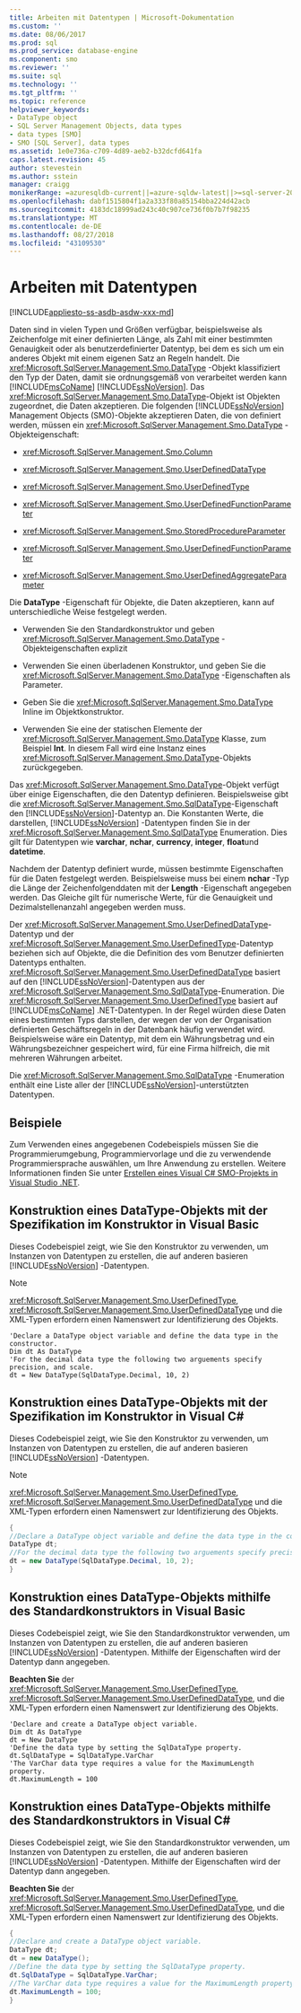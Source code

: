 ```yaml
---
title: Arbeiten mit Datentypen | Microsoft-Dokumentation
ms.custom: ''
ms.date: 08/06/2017
ms.prod: sql
ms.prod_service: database-engine
ms.component: smo
ms.reviewer: ''
ms.suite: sql
ms.technology: ''
ms.tgt_pltfrm: ''
ms.topic: reference
helpviewer_keywords:
- DataType object
- SQL Server Management Objects, data types
- data types [SMO]
- SMO [SQL Server], data types
ms.assetid: 1e0e736a-c709-4d89-aeb2-b32dcfd641fa
caps.latest.revision: 45
author: stevestein
ms.author: sstein
manager: craigg
monikerRange: =azuresqldb-current||=azure-sqldw-latest||>=sql-server-2016||=sqlallproducts-allversions||>=sql-server-linux-2017||=azuresqldb-mi-current
ms.openlocfilehash: dabf1515804f1a2a333f80a85154bba224d42acb
ms.sourcegitcommit: 4183dc18999ad243c40c907ce736f0b7b7f98235
ms.translationtype: MT
ms.contentlocale: de-DE
ms.lasthandoff: 08/27/2018
ms.locfileid: "43109530"
---
```

# <a name="working-with-data-types"></a>Arbeiten mit Datentypen
[!INCLUDE[appliesto-ss-asdb-asdw-xxx-md](../../../includes/appliesto-ss-asdb-asdw-xxx-md.md)]

  Daten sind in vielen Typen und Größen verfügbar, beispielsweise als Zeichenfolge mit einer definierten Länge, als Zahl mit einer bestimmten Genauigkeit oder als benutzerdefinierter Datentyp, bei dem es sich um ein anderes Objekt mit einem eigenen Satz an Regeln handelt. Die <xref:Microsoft.SqlServer.Management.Smo.DataType> -Objekt klassifiziert den Typ der Daten, damit sie ordnungsgemäß von verarbeitet werden kann [!INCLUDE[msCoName](../../../includes/msconame-md.md)] [!INCLUDE[ssNoVersion](../../../includes/ssnoversion-md.md)]. Das <xref:Microsoft.SqlServer.Management.Smo.DataType>-Objekt ist Objekten zugeordnet, die Daten akzeptieren. Die folgenden [!INCLUDE[ssNoVersion](../../../includes/ssnoversion-md.md)] Management Objects (SMO)-Objekte akzeptieren Daten, die von definiert werden, müssen ein <xref:Microsoft.SqlServer.Management.Smo.DataType> -Objekteigenschaft:  
  
-   <xref:Microsoft.SqlServer.Management.Smo.Column>  
  
-   <xref:Microsoft.SqlServer.Management.Smo.UserDefinedDataType>  
  
-   <xref:Microsoft.SqlServer.Management.Smo.UserDefinedType>  
  
-   <xref:Microsoft.SqlServer.Management.Smo.UserDefinedFunctionParameter>  
  
-   <xref:Microsoft.SqlServer.Management.Smo.StoredProcedureParameter>  
  
-   <xref:Microsoft.SqlServer.Management.Smo.UserDefinedFunctionParameter>  
  
-   <xref:Microsoft.SqlServer.Management.Smo.UserDefinedAggregateParameter>  
  
 Die **DataType** -Eigenschaft für Objekte, die Daten akzeptieren, kann auf unterschiedliche Weise festgelegt werden.  
  
-   Verwenden Sie den Standardkonstruktor und geben <xref:Microsoft.SqlServer.Management.Smo.DataType> -Objekteigenschaften explizit  
  
-   Verwenden Sie einen überladenen Konstruktor, und geben Sie die <xref:Microsoft.SqlServer.Management.Smo.DataType> -Eigenschaften als Parameter.  
  
-   Geben Sie die <xref:Microsoft.SqlServer.Management.Smo.DataType> Inline im Objektkonstruktor.  
  
-   Verwenden Sie eine der statischen Elemente der <xref:Microsoft.SqlServer.Management.Smo.DataType> Klasse, zum Beispiel **Int**. In diesem Fall wird eine Instanz eines <xref:Microsoft.SqlServer.Management.Smo.DataType>-Objekts zurückgegeben.  
  
 Das <xref:Microsoft.SqlServer.Management.Smo.DataType>-Objekt verfügt über einige Eigenschaften, die den Datentyp definieren. Beispielsweise gibt die <xref:Microsoft.SqlServer.Management.Smo.SqlDataType>-Eigenschaft den [!INCLUDE[ssNoVersion](../../../includes/ssnoversion-md.md)]-Datentyp an. Die Konstanten Werte, die darstellen, [!INCLUDE[ssNoVersion](../../../includes/ssnoversion-md.md)] -Datentypen finden Sie in der <xref:Microsoft.SqlServer.Management.Smo.SqlDataType> Enumeration. Dies gilt für Datentypen wie **varchar**, **nchar**, **currency**, **integer**, **float**und **datetime**.  
  
 Nachdem der Datentyp definiert wurde, müssen bestimmte Eigenschaften für die Daten festgelegt werden. Beispielsweise muss bei einem **nchar** -Typ die Länge der Zeichenfolgenddaten mit der **Length** -Eigenschaft angegeben werden. Das Gleiche gilt für numerische Werte, für die Genauigkeit und Dezimalstellenanzahl angegeben werden muss.  
  
 Der <xref:Microsoft.SqlServer.Management.Smo.UserDefinedDataType>-Datentyp und der <xref:Microsoft.SqlServer.Management.Smo.UserDefinedType>-Datentyp beziehen sich auf Objekte, die die Definition des vom Benutzer definierten Datentyps enthalten. <xref:Microsoft.SqlServer.Management.Smo.UserDefinedDataType> basiert auf den [!INCLUDE[ssNoVersion](../../../includes/ssnoversion-md.md)]-Datentypen aus der <xref:Microsoft.SqlServer.Management.Smo.SqlDataType>-Enumeration. Die <xref:Microsoft.SqlServer.Management.Smo.UserDefinedType> basiert auf [!INCLUDE[msCoName](../../../includes/msconame-md.md)] .NET-Datentypen. In der Regel würden diese Daten eines bestimmten Typs darstellen, der wegen der von der Organisation definierten Geschäftsregeln in der Datenbank häufig verwendet wird. Beispielsweise wäre ein Datentyp, mit dem ein Währungsbetrag und ein Währungsbezeichner gespeichert wird, für eine Firma hilfreich, die mit mehreren Währungen arbeitet.  
  
 Die <xref:Microsoft.SqlServer.Management.Smo.SqlDataType> -Enumeration enthält eine Liste aller der [!INCLUDE[ssNoVersion](../../../includes/ssnoversion-md.md)]-unterstützten Datentypen.  
  
## <a name="examples"></a>Beispiele  
Zum Verwenden eines angegebenen Codebeispiels müssen Sie die Programmierumgebung, Programmiervorlage und die zu verwendende Programmiersprache auswählen, um Ihre Anwendung zu erstellen. Weitere Informationen finden Sie unter [Erstellen eines Visual C&#35; SMO-Projekts in Visual Studio .NET](../../../relational-databases/server-management-objects-smo/how-to-create-a-visual-csharp-smo-project-in-visual-studio-net.md).  
  
  
## <a name="constructing-a-datatype-object-with-the-specification-in-the-constructor-in-visual-basic"></a>Konstruktion eines DataType-Objekts mit der Spezifikation im Konstruktor in Visual Basic  
 Dieses Codebeispiel zeigt, wie Sie den Konstruktor zu verwenden, um Instanzen von Datentypen zu erstellen, die auf anderen basieren [!INCLUDE[ssNoVersion](../../../includes/ssnoversion-md.md)] -Datentypen.  
  
> [!NOTE]  
>  <xref:Microsoft.SqlServer.Management.Smo.UserDefinedType>, <xref:Microsoft.SqlServer.Management.Smo.UserDefinedDataType> und die XML-Typen erfordern einen Namenswert zur Identifizierung des Objekts.  
  
```VBNET
'Declare a DataType object variable and define the data type in the constructor.
Dim dt As DataType
'For the decimal data type the following two arguements specify precision, and scale.
dt = New DataType(SqlDataType.Decimal, 10, 2)
``` 
  
## <a name="constructing-a-datatype-object-with-the-specification-in-the-constructor-in-visual-c"></a>Konstruktion eines DataType-Objekts mit der Spezifikation im Konstruktor in Visual C#  
 Dieses Codebeispiel zeigt, wie Sie den Konstruktor zu verwenden, um Instanzen von Datentypen zu erstellen, die auf anderen basieren [!INCLUDE[ssNoVersion](../../../includes/ssnoversion-md.md)] -Datentypen.  
  
> [!NOTE]  
>  <xref:Microsoft.SqlServer.Management.Smo.UserDefinedType>, <xref:Microsoft.SqlServer.Management.Smo.UserDefinedDataType> und die XML-Typen erfordern einen Namenswert zur Identifizierung des Objekts.  
  
```csharp  
{   
//Declare a DataType object variable and define the data type in the constructor.   
DataType dt;   
//For the decimal data type the following two arguements specify precision, and scale.   
dt = new DataType(SqlDataType.Decimal, 10, 2);   
}  
```  
  
## <a name="constructing-a-datatype-object-by-using-the-default-constructor-in-visual-basic"></a>Konstruktion eines DataType-Objekts mithilfe des Standardkonstruktors in Visual Basic  
 Dieses Codebeispiel zeigt, wie Sie den Standardkonstruktor verwenden, um Instanzen von Datentypen zu erstellen, die auf anderen basieren [!INCLUDE[ssNoVersion](../../../includes/ssnoversion-md.md)] -Datentypen. Mithilfe der Eigenschaften wird der Datentyp dann angegeben.  
  
 **Beachten Sie** der <xref:Microsoft.SqlServer.Management.Smo.UserDefinedType>, <xref:Microsoft.SqlServer.Management.Smo.UserDefinedDataType>, und die XML-Typen erfordern einen Namenswert zur Identifizierung des Objekts.  
  
```VBNET
'Declare and create a DataType object variable.
Dim dt As DataType
dt = New DataType
'Define the data type by setting the SqlDataType property.
dt.SqlDataType = SqlDataType.VarChar
'The VarChar data type requires a value for the MaximumLength property.
dt.MaximumLength = 100
```
  
## <a name="constructing-a-datatype-object-by-using-the-default-constructor-in-visual-c"></a>Konstruktion eines DataType-Objekts mithilfe des Standardkonstruktors in Visual C#  
 Dieses Codebeispiel zeigt, wie Sie den Standardkonstruktor verwenden, um Instanzen von Datentypen zu erstellen, die auf anderen basieren [!INCLUDE[ssNoVersion](../../../includes/ssnoversion-md.md)] -Datentypen. Mithilfe der Eigenschaften wird der Datentyp dann angegeben.  
  
 **Beachten Sie** der <xref:Microsoft.SqlServer.Management.Smo.UserDefinedType>, <xref:Microsoft.SqlServer.Management.Smo.UserDefinedDataType>, und die XML-Typen erfordern einen Namenswert zur Identifizierung des Objekts.  
  
```csharp  
{   
//Declare and create a DataType object variable.   
DataType dt;   
dt = new DataType();   
//Define the data type by setting the SqlDataType property.   
dt.SqlDataType = SqlDataType.VarChar;   
//The VarChar data type requires a value for the MaximumLength property.   
dt.MaximumLength = 100;   
}  
```  
  
  
